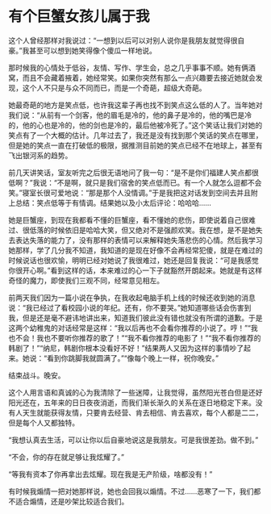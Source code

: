 # 有个巨蟹女孩儿属于我

这个人曾经那样对我说过：“一想到以后可以对别人说你是我朋友就觉得很自豪。”我甚至可以想到她笑得像个傻瓜一样地说。 

那时候我的心情处于低谷，友情、写作、学生会，总之几乎事事不顺。她有俩酒窝，而且不会藏着掖着，她经常笑。如果你突然有那么一点兴趣要去接近她就会发现，这个人不只是与众不同而已，而是一个奇葩，超级大奇葩。 

她最奇葩的地方是笑点低，也许我这辈子再也找不到笑点这么低的人了。当年她对我们说：“从前有一个剑客，他的眉毛是冷的，他的鼻子是冷的，他的嘴巴是冷的，他的心也是冷的，他的剑也是冷的，最后他被冷死了。”这个笑话让我们对她的笑点有了一个大概的估计。几年过去了，我还是没有找到那个笑话的笑点在哪里，但是她的笑点一直在打破低的极限，据推测目前她的笑点已经不在地球上，甚至有飞出银河系的趋势。 

前几天讲笑话，室友听完之后很无语地问了我一句：“是不是你们福建人笑点都很低啊？”我说：“不是啊，就只是我们宿舍的笑点低而已。有一个人就怎么逗都不会笑。”寝室长很可爱地说：“那是那个人没情调。”于是我把这对话发到空间去并且附上总结：笑点低等于有情调。结果她以及小太后评论：哈哈哈…… 

她是巨蟹座，到现在我都看不懂的巨蟹座，看不懂她的悲伤，即使说着自己很难过、很低落的时候依旧是哈哈大笑，但又绝对不是强颜欢笑。我在想，是不是她失去表达失落的能力了，没有那样的表情可以来解释她失落悲伤的心情。然后我学习她那样，学了几分我不知道，我知道的是现在好像不会再经常犯傻，就是在难过的时候说话也很欢愉，明明已经对她说了我很难过，她还是回复我说：“可是我感觉你很开心啊。”看到这样的话，本来难过的心一下子就豁然开朗起来。她就是有这样奇怪的魔力，即使我们三观不同，经常意见相左。 

前两天我们因为一篇小说在争执，在我收起电脑手机上线的时候还收到她的消息说：“我已经过了看校园小说的年纪。还有，你不要哭。”她知道哪些话会伤害到我，但是还是毫不避讳地讲出来，知道我们彼此没有错也就没有所谓的道歉。于是这两个幼稚鬼的对话经常是这样：“我以后再也不会看你推荐的小说了。哼！”“我也不会！我也不要听你推荐的歌了！”“我不看你推荐的电影了！”“我不看你推荐的韩剧了！”“纳尼，韩剧你根本没看好不好！”结果两人又因为这样的事情吵了起来。她说：“看到你跳脚我就圆满了。”“像每个晚上一样，祝你晚安。” 

结束战斗。晚安。 

这个人用言语和真诚的心为我清除了一些迷障，让我觉得，虽然阳光苍白但是还好阳光还在，五年来的日日夜夜消逝，而我们渐长渐久的关系在逐日地稳定下来。没有人天生就能获得友情，只要肯去经营、肯去相信、肯去喜欢，每个人都是二二，但是每个人又都独特。 

“我想认真去生活，可以让你以后自豪地说这是我朋友。可是我很差劲。做不到。” 

“不会，你的存在就足够让我炫耀了。” 

“等我有资本了你再拿出去炫耀。现在我是无产阶级，啥都没有！” 

有时候我煽情一把对她那样说，她也会回我以煽情。不过……恶寒了一下，我们都不适合煽情，还是吵架比较适合我们。